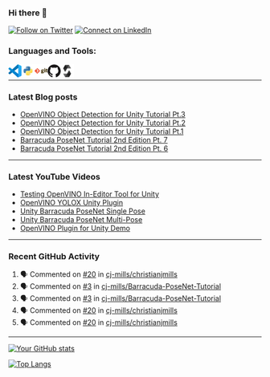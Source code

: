 ### Hi there 👋

[![Follow on Twitter](https://img.shields.io/badge/--twitter?label=Twitter&logo=Twitter&style=social)](https://twitter.com/cdotjdotmills) [![Connect on LinkedIn](https://img.shields.io/badge/--linkedin?label=LinkedIn&logo=LinkedIn&style=social)](https://www.linkedin.com/in/christianjmills/)


### Languages and Tools:

[<img align="left" alt="Visual Studio Code" width="26px" src="https://raw.githubusercontent.com/github/explore/80688e429a7d4ef2fca1e82350fe8e3517d3494d/topics/visual-studio-code/visual-studio-code.png" />][vscode]

[<img align="left" alt="Python" width="26px" src="https://raw.githubusercontent.com/github/explore/80688e429a7d4ef2fca1e82350fe8e3517d3494d/topics/python/python.png" />][python]

[<img align="left" alt="Git" width="26px" src="https://raw.githubusercontent.com/github/explore/80688e429a7d4ef2fca1e82350fe8e3517d3494d/topics/git/git.png" />][git]

[<img align="left" alt="GitHub" width="26px" src="https://raw.githubusercontent.com/github/explore/78df643247d429f6cc873026c0622819ad797942/topics/github/github.png" />][github]

<!-- [<img align="left" alt="Terminal" width="26px" src="https://raw.githubusercontent.com/github/explore/80688e429a7d4ef2fca1e82350fe8e3517d3494d/topics/terminal/terminal.png" />][website-tags] -->

[<img align="left" alt="Solidity" width="26px" src="https://github.com/github/explore/raw/b71c44e3113f74876a894853d0543eb918510365/topics/solidity/solidity.png" />][solidity]

<br/>


---
### Latest Blog posts
<!-- BLOG-POST-LIST:START -->
- [OpenVINO Object Detection for Unity Tutorial Pt.3](https://christianjmills.com/OpenVINO-Object-Detection-for-Unity-Tutorial-3/)
- [OpenVINO Object Detection for Unity Tutorial Pt.2](https://christianjmills.com/OpenVINO-Object-Detection-for-Unity-Tutorial-2/)
- [OpenVINO Object Detection for Unity Tutorial Pt.1](https://christianjmills.com/OpenVINO-Object-Detection-for-Unity-Tutorial-1/)
- [Barracuda PoseNet Tutorial 2nd Edition Pt. 7](https://christianjmills.com/Barracuda-PoseNet-Tutorial-V2-7/)
- [Barracuda PoseNet Tutorial 2nd Edition Pt. 6](https://christianjmills.com/Barracuda-PoseNet-Tutorial-V2-6/)
<!-- BLOG-POST-LIST:END -->



---
### Latest YouTube Videos
<!-- YOUTUBE:START -->
- [Testing OpenVINO In-Editor Tool for Unity](https://www.youtube.com/watch?v=9n2UwCK2OoM)
- [OpenVINO YOLOX Unity Plugin](https://www.youtube.com/watch?v=opClIrHumzI)
- [Unity Barracuda PoseNet Single Pose](https://www.youtube.com/watch?v=KQyJgXss9NA)
- [Unity Barracuda PoseNet Multi-Pose](https://www.youtube.com/watch?v=F995ZadTZik)
- [OpenVINO Plugin for Unity Demo](https://www.youtube.com/watch?v=uSmczpnPam8)
<!-- YOUTUBE:END -->


---
### Recent GitHub Activity
<!--START_SECTION:activity-->
1. 🗣 Commented on [#20](https://github.com/cj-mills/christianjmills/issues/20) in [cj-mills/christianjmills](https://github.com/cj-mills/christianjmills)
2. 🗣 Commented on [#3](https://github.com/cj-mills/Barracuda-PoseNet-Tutorial/issues/3) in [cj-mills/Barracuda-PoseNet-Tutorial](https://github.com/cj-mills/Barracuda-PoseNet-Tutorial)
3. 🗣 Commented on [#3](https://github.com/cj-mills/Barracuda-PoseNet-Tutorial/issues/3) in [cj-mills/Barracuda-PoseNet-Tutorial](https://github.com/cj-mills/Barracuda-PoseNet-Tutorial)
4. 🗣 Commented on [#20](https://github.com/cj-mills/christianjmills/issues/20) in [cj-mills/christianjmills](https://github.com/cj-mills/christianjmills)
5. 🗣 Commented on [#20](https://github.com/cj-mills/christianjmills/issues/20) in [cj-mills/christianjmills](https://github.com/cj-mills/christianjmills)
<!--END_SECTION:activity-->

---
<!-- Light Mode -->
<!-- [![Your GitHub stats](https://github-readme-stats.vercel.app/api?username=cj-mills&show_icons=true&hide_border=true)](https://github.com/cj-mills/github-readme-stats)

[![Top Langs](https://github-readme-stats.vercel.app/api/top-langs/?username=cj-mills&layout=compact&show_icons=true&hide_border=true)](https://github.com/cj-mills/github-readme-stats) -->

<!-- Dark Mode -->
[![Your GitHub stats](https://github-readme-stats.vercel.app/api?username=cj-mills&show_icons=true&hide_border=true&theme=github_dark)](https://github.com/cj-mills/github-readme-stats)

[![Top Langs](https://github-readme-stats.vercel.app/api/top-langs/?username=cj-mills&layout=compact&show_icons=true&hide_border=true&theme=github_dark)](https://github.com/cj-mills/github-readme-stats)



[website]: https://christianjmills.com
[website-tags]: https://christianjmills.com/categories
[website-python]: https://christianjmills.com/categories/#python
[vscode]: https://code.visualstudio.com/
[python]: https://www.python.org/
[github]: https://github.com/
[git]: https://git-scm.com/
[bash]: https://www.gnu.org/software/bash/
[solidity]: https://soliditylang.org/

<!--
**cj-mills/cj-mills** is a ✨ _special_ ✨ repository because its `README.md` (this file) appears on your GitHub profile.

Here are some ideas to get you started:

- 🔭 I’m currently working on ...
- 🌱 I’m currently learning ...
- 👯 I’m looking to collaborate on ...
- 🤔 I’m looking for help with ...
- 💬 Ask me about ...
- 📫 How to reach me: ...
- 😄 Pronouns: ...
- ⚡ Fun fact: ...
-->
